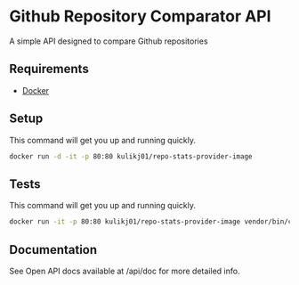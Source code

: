 # Github Repository Comparator API

A simple API designed to compare Github repositories

## Requirements

* [Docker](https://www.docker.com/products/docker-desktop)

## Setup

This command will get you up and running quickly.

```bash
docker run -d -it -p 80:80 kulikj01/repo-stats-provider-image
```

## Tests

This command will get you up and running quickly.

```bash
docker run -it -p 80:80 kulikj01/repo-stats-provider-image vendor/bin/codecept run
```

## Documentation

See Open API docs available at /api/doc for more detailed info.
